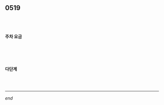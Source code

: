 ## 0519

<br>

<br>

#### 주차 요금

```python

```

<br>

<br>

#### 다단계

```python

```

<br>

---

*end*